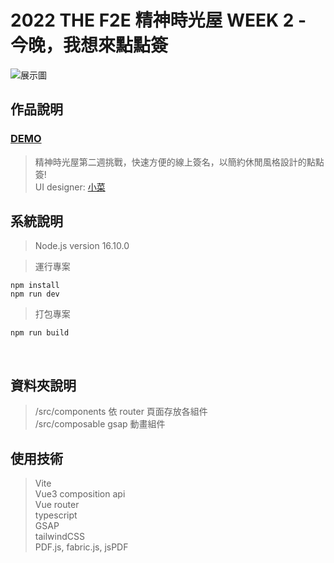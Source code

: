# 2022 THE F2E 精神時光屋 WEEK 2 - 今晚，我想來點點簽

![展示圖](https://github.com/chao99152/week2/blob/main/public/land.png)
<br/>

## 作品說明

### <a href="https://2022f2e-week2.vercel.app/" target="_blank">DEMO</a>

> 精神時光屋第二週挑戰，快速方便的線上簽名，以簡約休閒風格設計的點點簽!<br/>
> UI designer: <a href="https://noarzxcvbnm.github.io/PersonalWebsite/" target="_blank">小菜</a>
> <br/>

## 系統說明

> Node.js version 16.10.0

> 運行專案

```
npm install
npm run dev
```

> 打包專案

```
npm run build
```

<br/>

## 資料夾說明

> /src/components 依 router 頁面存放各組件<br/>
> /src/composable gsap 動畫組件
> <br/>

## 使用技術

> Vite <br/>
> Vue3 composition api <br/>
> Vue router<br/>
> typescript<br/>
> GSAP <br/>
> tailwindCSS <br/>
> PDF.js, fabric.js, jsPDF
